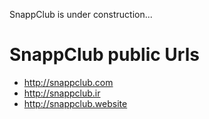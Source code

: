 
SnappClub is under construction...


# SnappClub public Urls

  - http://snappclub.com
  - http://snappclub.ir
  - http://snappclub.website
  
  
  
  




